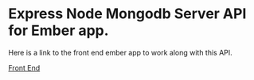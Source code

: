 # Express Node Mongodb Server API for Ember app. 

Here is a link to the front end ember app to work along with
this API. 

[Front End](../marcusjwhelan/meen-app1/blob/master/README.md)